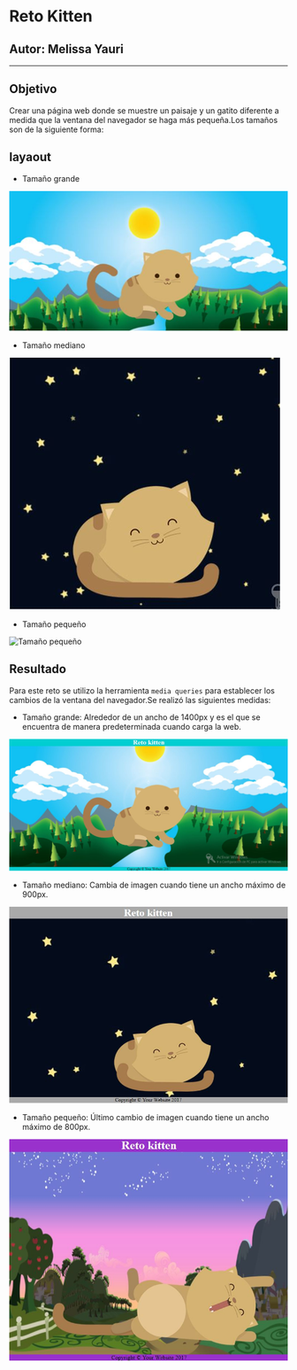 # Reto Kitten
## Autor: Melissa Yauri
***
## Objetivo
Crear una página web donde se muestre un paisaje y un gatito diferente a medida que la ventana del navegador se haga más pequeña.Los tamaños son de la siguiente forma:
## layaout
* Tamaño grande

![Tamaño grande](assets/images/grande.JPG)

* Tamaño mediano

![Tamaño mediano](assets/images/mediana.JPG)

* Tamaño pequeño

![Tamaño pequeño](assets/images/pequeña.JPG)

## Resultado
Para este reto se utilizo la herramienta `media queries` para establecer los cambios de la ventana del navegador.Se realizó las siguientes medidas:

* Tamaño grande: Alrededor de un ancho de 1400px y es el que se encuentra de manera predeterminada cuando carga la web.

![Resultado 1](assets/images/resultado1.JPG)


*  Tamaño mediano: Cambia de imagen cuando tiene un ancho máximo de 900px.

![Resultado 2](assets/images/resultado2.JPG)


*  Tamaño pequeño: Último cambio de imagen cuando tiene un ancho máximo de 800px.

![Resultado 3](assets/images/resultado3.JPG)
